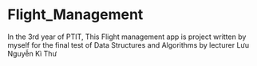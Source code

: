 # Flight_Management
In the 3rd year of PTIT,
This Flight management app is project written by myself for the final test of Data Structures and Algorithms by lecturer Lưu Nguyễn Kì Thư
